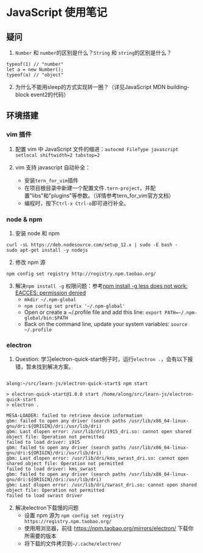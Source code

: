 # JavaScript 使用笔记

## 疑问

1. `Number` 和 `number`的区别是什么？`String` 和 `string`的区别是什么？
```
typeof(1) // "number"
let a = new Number();
typeof(a) // "object"
```

2. 为什么不能用sleep的方式实现转一圈？（详见JavaScript MDN building-block event2的代码）

## 环境搭建

### vim 插件

1. 配置 vim 中 JavaScript 文件的缩进：`autocmd FileType javascript setlocal shiftwidth=2 tabstop=2`

2. vim 支持 javascript 自动补全：
    - 安装`tern_for_vim`插件
    - 在项目根目录中新建一个配置文件`.tern-project`，并配置"libs"和"plugins"等参数。（详情参考tern_for_vim官方文档）
    - 编程时，按下`Ctrl-x Ctrl-o`即可进行补全。

### node & npm

1. 安装 node 和 npm
```
curl -sL https://deb.nodesource.com/setup_12.x | sudo -E bash -
sudo apt-get install -y nodejs
```

2. 修改 npm 源
```
npm config set registry http://registry.npm.taobao.org/
```

3. 解决`npm install -g` 权限问题：参考[npm install -g less does not work: EACCES: permission denied](https://stackoverflow.com/questions/33725639/npm-install-g-less-does-not-work-eacces-permission-denied)
    - `mkdir ~/.npm-global`
    - `npm config set prefix '~/.npm-global'`
    - Open or create a ~/.profile file and add this line: `export PATH=~/.npm-global/bin:$PATH`
    - Back on the command line, update your system variables: `source ~/.profile`

### electron

1. Question: 学习electron-quick-start例子时，运行`electron .`，会有以下报错，暂未找到解决方案。
```

along:~/src/learn-js/electron-quick-start$ npm start

> electron-quick-start@1.0.0 start /home/along/src/learn-js/electron-quick-start
> electron .

MESA-LOADER: failed to retrieve device information
gbm: failed to open any driver (search paths /usr/lib/x86_64-linux-gnu/dri:${ORIGIN}/dri:/usr/lib/dri)
gbm: Last dlopen error: /usr/lib/dri/i915_dri.so: cannot open shared object file: Operation not permitted
failed to load driver: i915
gbm: failed to open any driver (search paths /usr/lib/x86_64-linux-gnu/dri:${ORIGIN}/dri:/usr/lib/dri)
gbm: Last dlopen error: /usr/lib/dri/kms_swrast_dri.so: cannot open shared object file: Operation not permitted
failed to load driver: kms_swrast
gbm: failed to open any driver (search paths /usr/lib/x86_64-linux-gnu/dri:${ORIGIN}/dri:/usr/lib/dri)
gbm: Last dlopen error: /usr/lib/dri/swrast_dri.so: cannot open shared object file: Operation not permitted
failed to load swrast driver
```

2. 解决electron下载慢的问题
    - 设置 npm 源为 `npm config set registry https://registry.npm.taobao.org/`
    - 使用用浏览器，前往 https://npm.taobao.org/mirrors/electron/ 下载你所需要的版本
    - 将下载的文件拷贝到`~/.cache/electron/`
